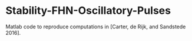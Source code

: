 # Stability-FHN-Oscillatory-Pulses
Matlab code to reproduce computations in [Carter, de Rijk, and Sandstede 2016].
